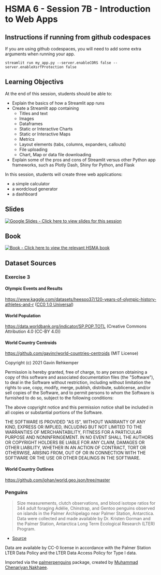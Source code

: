 # HSMA 6 - Session 7B - Introduction to Web Apps

## Instructions if running from github codespaces

If you are using github codespaces, you will need to add some extra arguments when running your app.

`streamlit run my_app.py --server.enableCORS false --server.enableXsrfProtection false`

## Learning Objectivs

At the end of this session, students should be able to:

- Explain the basics of how a Streamlit app runs
- Create a Streamlit app containing
    - Titles and text
    - Images
    - Dataframes
    - Static or Interactive Charts
    - Static or Interactive Maps
    - Metrics
    - Layout elements (tabs, columns, expanders, callouts)
    - File uploading
    - Chart, Map or data file downloading
- Explain some of the pros and cons of Streamlit versus other Python app frameworks, such as Plotly Dash, Shiny for Python, and Flask

In this session, students will create three web applications:
- a simple calculator
- a wordcloud generator
- a dashboard

## Slides

<a href="https://docs.google.com/presentation/d/1F3Fnn8OF-m02NClaHICvM5LDWrkV20np-bhnBfpKOvA/edit?usp=sharing"><img src="https://img.shields.io/static/v1?label=Google+Slides&message=Click+here+to+view+the+slides+for+this+session&color=%23FBBC04&style=for-the-badge&logo=googleslides&logoColor=%23FBBC04" alt="Google Slides - Click here to view slides for this session"></a>

## Book

<a href="https://bergam0t.github.io/streamlit_book/"><img src="https://img.shields.io/static/v1?label=Book&message=Click+here+to+view+the+relevant+HSMA+book&color=%23782828&style=for-the-badge&logo=mdbook" alt="Book - Click here to view the relevant HSMA book"></a>


## Dataset Sources

### Exercise 3

#### Olympic Events and Results

<https://www.kaggle.com/datasets/heesoo37/120-years-of-olympic-history-athletes-and-r> ([CC0 1.0 Universal](https://creativecommons.org/publicdomain/zero/1.0/))

#### World Population

<https://data.worldbank.org/indicator/SP.POP.TOTL> (Creative Commons Attribution 4.0 (CC-BY 4.0))

#### World Country Centroids

<https://github.com/gavinr/world-countries-centroids> (MIT License)

Copyright (c) 2021 Gavin Rehkemper

Permission is hereby granted, free of charge, to any person obtaining a copy
of this software and associated documentation files (the "Software"), to deal
in the Software without restriction, including without limitation the rights
to use, copy, modify, merge, publish, distribute, sublicense, and/or sell
copies of the Software, and to permit persons to whom the Software is
furnished to do so, subject to the following conditions:

The above copyright notice and this permission notice shall be included in all
copies or substantial portions of the Software.

THE SOFTWARE IS PROVIDED "AS IS", WITHOUT WARRANTY OF ANY KIND, EXPRESS OR
IMPLIED, INCLUDING BUT NOT LIMITED TO THE WARRANTIES OF MERCHANTABILITY,
FITNESS FOR A PARTICULAR PURPOSE AND NONINFRINGEMENT. IN NO EVENT SHALL THE
AUTHORS OR COPYRIGHT HOLDERS BE LIABLE FOR ANY CLAIM, DAMAGES OR OTHER
LIABILITY, WHETHER IN AN ACTION OF CONTRACT, TORT OR OTHERWISE, ARISING FROM,
OUT OF OR IN CONNECTION WITH THE SOFTWARE OR THE USE OR OTHER DEALINGS IN THE
SOFTWARE.

#### World Country Outlines

<https://github.com/johan/world.geo.json/tree/master>

### Penguins

> Size measurements, clutch observations, and blood isotope ratios for 344 adult foraging Adélie, Chinstrap, and Gentoo penguins observed on islands in the Palmer Archipelago near Palmer Station, Antarctica. Data were collected and made available by Dr. Kristen Gorman and the Palmer Station, Antarctica Long Term Ecological Research (LTER) Program.
- [Source](https://github.com/mcnakhaee/palmerpenguins)

Data are available by CC-0 license in accordance with the Palmer Station LTER Data Policy and the LTER Data Access Policy for Type I data.

Imported via the [palmerpenguins](https://github.com/mcnakhaee/palmerpenguins) package, created by [Muhammad Chenariyan Nakhaee](https://github.com/mcnakhaee).
